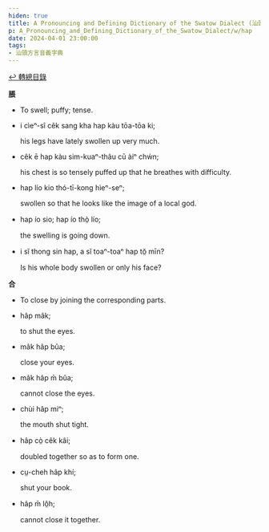 ```yaml
---
hiden: true
title: A Pronouncing and Defining Dictionary of the Swatow Dialect (汕頭方言音義字典) / hap
p: A_Pronouncing_and_Defining_Dictionary_of_the_Swatow_Dialect/w/hap
date: 2024-04-01 23:00:00
tags: 
- 汕頭方言音義字典
---
```


[↩️ 轉總目錄](/A_Pronouncing_and_Defining_Dictionary_of_the_Swatow_Dialect)


**脹**
- To swell; puffy; tense.

- i cìeⁿ-sî cêk sang kha hap kàu tōa-tōa ki;

  his legs have lately swollen up very much.

- cêk ē hap kàu sim-kuaⁿ-thâu cū àiⁿ chẃn;

  his chest is so tensely puffed up that he breathes with difficulty.

- hap lío kio thó-tī-kong hìeⁿ-seⁿ;

  swollen so that he looks like the image of a local god.

- hap ío sio; hap ío thò̤ lío;

  the swelling is going down.

- i sĭ thong sin hap, a sĭ toaⁿ-toaⁿ hap tŏ̤ mīn?

  Is his whole body swollen or only his face?

**合**
- To close by joining the corresponding parts.

- hâp mâk;

  to shut the eyes.

- mâk hâp bûa;

  close your eyes.

- mâk hâp m̄ bûa;

  cannot close the eyes.

- chùi hâp miⁿ;

  the mouth shut tight.

- hâp cò̤ cêk kâi;

  doubled together so as to form one.

- cṳ-cheh hâp khí;

  shut your book.

- hâp m̄ lô̤h;

  cannot close it together.
